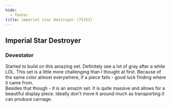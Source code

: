 ```yaml
---
hide:
  - footer
title: imperial star destroyer (75252)
---
```


## Imperial Star Destroyer

### Devestator

Started to build on this amazing set. Definitely see a lot of gray after a while LOL.
This set is a little more challenging than I thought at first. Because of the same color almost everywhere, if a piece falls - good luck finding where it came from.  
Besides that though - it is an amazin set. It is quite massive and allows for a beautiful display piece. 
Ideally don't move it around much as transporting it can produce carnage.
